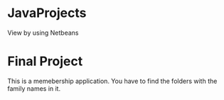 JavaProjects
============
View by using Netbeans

Final Project
===
This is a memebership application. You have to find the folders with the family names in it.
